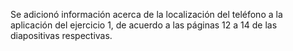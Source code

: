 Se adicionó información acerca de la localización del teléfono a la aplicación del ejercicio 1, de acuerdo a las páginas 12 a 14 de
las diapositivas respectivas.
